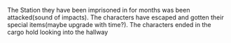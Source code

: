 The Station they have been imprisoned in for months was been attacked(sound of impacts).
The characters have escaped and gotten their special items(maybe upgrade with time?).
The characters ended in the cargo hold looking into the hallway